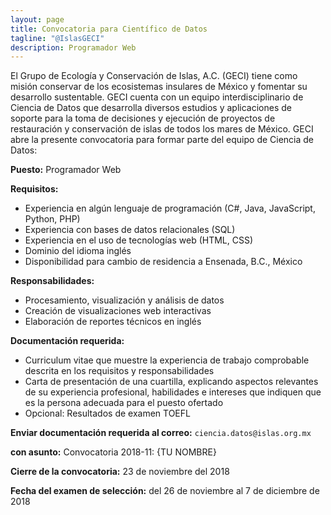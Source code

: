 ```yaml
---
layout: page
title: Convocatoria para Científico de Datos
tagline: "@IslasGECI"
description: Programador Web
---
```


El Grupo de Ecología y Conservación de Islas, A.C. (GECI) tiene como misión conservar de los ecosistemas insulares de México y fomentar su desarrollo sustentable. GECI cuenta con un equipo interdisciplinario de Ciencia de Datos que desarrolla diversos estudios y aplicaciones de soporte para la toma de decisiones y ejecución de proyectos de restauración y conservación de islas de todos los mares de México.
GECI abre la presente convocatoria para formar parte del equipo de Ciencia de Datos:

**Puesto:**  Programador Web

**Requisitos:**

- Experiencia en algún lenguaje de programación (C#, Java, JavaScript, Python, PHP)
- Experiencia con bases de datos relacionales (SQL)
- Experiencia en el uso de tecnologías web (HTML, CSS)
- Dominio del idioma inglés
- Disponibilidad para cambio de residencia a Ensenada, B.C., México

**Responsabilidades:**

- Procesamiento, visualización y análisis de datos
- Creación de visualizaciones web interactivas
- Elaboración de reportes técnicos en inglés

**Documentación requerida:**

- Curriculum vitae que muestre la experiencia de trabajo comprobable descrita en los requisitos y responsabilidades
- Carta de presentación de una cuartilla, explicando aspectos relevantes de su experiencia profesional, habilidades e intereses que indiquen que es la persona adecuada para el puesto ofertado
- Opcional: Resultados de examen TOEFL

**Enviar documentación requerida al correo:** `ciencia.datos@islas.org.mx`

**con asunto:** Convocatoria 2018-11: {TU NOMBRE}

**Cierre de la convocatoria:** 23 de noviembre del 2018

**Fecha del examen de selección:** del 26 de noviembre al 7 de diciembre de 2018